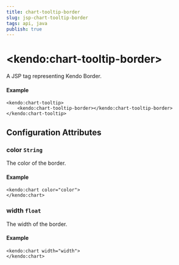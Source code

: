 ```yaml
---
title: chart-tooltip-border
slug: jsp-chart-tooltip-border
tags: api, java
publish: true
---
```


# \<kendo:chart-tooltip-border\>
A JSP tag representing Kendo Border.

#### Example
    <kendo:chart-tooltip>
        <kendo:chart-tooltip-border></kendo:chart-tooltip-border>
    </kendo:chart-tooltip>


## Configuration Attributes


### color `String`

The color of the border.

#### Example
    <kendo:chart color="color">
    </kendo:chart>



### width `float`

The width of the border.

#### Example
    <kendo:chart width="width">
    </kendo:chart>


